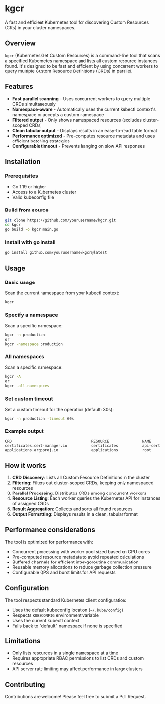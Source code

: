 # kgcr

A fast and efficient Kubernetes tool for discovering Custom Resources (CRs) in your cluster namespaces.

## Overview

`kgcr` (Kubernetes Get Custom Resources) is a command-line tool that scans a specified Kubernetes namespace and lists all custom resource instances found. It's designed to be fast and efficient by using concurrent workers to query multiple Custom Resource Definitions (CRDs) in parallel.

## Features

- **Fast parallel scanning** - Uses concurrent workers to query multiple CRDs simultaneously
- **Namespace-aware** - Automatically uses the current kubectl context's namespace or accepts a custom namespace
- **Filtered output** - Only shows namespaced resources (excludes cluster-scoped CRDs)
- **Clean tabular output** - Displays results in an easy-to-read table format
- **Performance optimized** - Pre-computes resource metadata and uses efficient batching strategies
- **Configurable timeout** - Prevents hanging on slow API responses

## Installation

### Prerequisites

- Go 1.19 or higher
- Access to a Kubernetes cluster
- Valid kubeconfig file

### Build from source

```bash
git clone https://github.com/yourusername/kgcr.git
cd kgcr
go build -o kgcr main.go
```

### Install with go install

```bash
go install github.com/yourusername/kgcr@latest
```

## Usage

### Basic usage

Scan the current namespace from your kubectl context:

```bash
kgcr
```

### Specify a namespace

Scan a specific namespace:

```bash
kgcr -n production
or
kgcr -namespace production
```
### All namespaces

Scan a specific namespace:

```bash
kgcr -A
or
kgcr -all-namespaces
```

### Set custom timeout

Set a custom timeout for the operation (default: 30s):

```bash
kgcr -n production -timeout 60s
```

### Example output

```
CRD                                    RESOURCE               NAME
certificates.cert-manager.io           certificates           api-cert
applications.argoproj.io	           applications	          root
```

## How it works

1. **CRD Discovery**: Lists all Custom Resource Definitions in the cluster
2. **Filtering**: Filters out cluster-scoped CRDs, keeping only namespaced resources
3. **Parallel Processing**: Distributes CRDs among concurrent workers
4. **Resource Listing**: Each worker queries the Kubernetes API for instances of assigned CRDs
5. **Result Aggregation**: Collects and sorts all found resources
6. **Output Formatting**: Displays results in a clean, tabular format

## Performance considerations

The tool is optimized for performance with:

- Concurrent processing with worker pool sized based on CPU cores
- Pre-computed resource metadata to avoid repeated calculations
- Buffered channels for efficient inter-goroutine communication
- Reusable memory allocations to reduce garbage collection pressure
- Configurable QPS and burst limits for API requests

## Configuration

The tool respects standard Kubernetes client configuration:

- Uses the default kubeconfig location (`~/.kube/config`)
- Respects `KUBECONFIG` environment variable
- Uses the current kubectl context
- Falls back to "default" namespace if none is specified

## Limitations

- Only lists resources in a single namespace at a time
- Requires appropriate RBAC permissions to list CRDs and custom resources
- API server rate limiting may affect performance in large clusters

## Contributing

Contributions are welcome! Please feel free to submit a Pull Request.